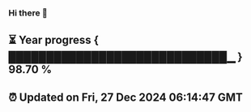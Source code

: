 ### Hi there 👋
⏳ Year progress { █████████████████████████████▁ } 98.70 %
---
⏰ Updated on Fri, 27 Dec 2024 06:14:47 GMT
---
